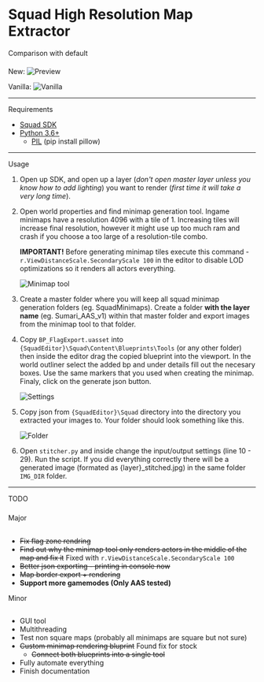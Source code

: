 Squad High Resolution Map Extractor
======


Comparison with default
####

New:
![Preview](Sumari_AAS_v1_stitched.jpg)

Vanilla:
![Vanilla](https://squadmaps.com/full/Sumari_AAS_v1.jpg)

---

Requirements
 * [Squad SDK](https://squad.gamepedia.com/Squad_SDK#Downloading_the_Epic_Games_Launcher)
 * [Python 3.6+](https://www.python.org/)
    * [PIL](https://pypi.org/project/Pillow/) (pip install pillow)


---
Usage
1. Open up SDK, and open up a layer (_don't open master layer unless you know how to add lighting_) you want to render (_first time it will take a very long time_).

2. Open world properties and find minimap generation tool. Ingame minimaps have a resolution 4096 with a tile of 1. Increasing tiles will increase final resolution, however it might use up too much ram and crash if you choose a too large of a resolution-tile combo.

   __IMPORTANT!__ Before generating minimap tiles execute this command - `r.ViewDistanceScale.SecondaryScale 100` in the editor  to disable LOD optimizations so it renders all actors everything.


   ![Minimap tool](https://i.imgur.com/1BvNDQp.png "Minimap tool")

3. Create a master folder where you will keep all squad minimap generation folders (eg. SquadMinimaps). Create a folder __with the layer name__ (eg. Sumari_AAS_v1) within that master folder and export images from the minimap tool to that folder.

4. Copy `BP_FlagExport.uasset` into `{SquadEditor}\Squad\Content\Blueprints\Tools` (or any other folder) then inside the editor drag the copied blueprint into the viewport. In the world outliner select the added bp and under details fill out the necesary boxes. Use the same markers that you used when creating the minimap. Finaly, click on the generate json button.


   ![Settings](https://i.imgur.com/a2uSilC.png)

5. Copy json from `{SquadEditor}\Squad` directory into the directory you extracted your images to. Your folder should look something like this.

   ![Folder](https://i.imgur.com/jLvhANm.png)

6. Open `stitcher.py` and inside change the input/output settings (line 10 - 29). Run the script. If you did everything correctly there will be a generated image (formated as {layer}_stitched.jpg) in the same folder `IMG_DIR` folder.

---

TODO
###

Major
##
* ~~Fix flag zone rendring~~
* ~~Find out why the minimap tool only renders actors in the middle of the map and fix it~~ Fixed with `r.ViewDistanceScale.SecondaryScale 100`
* ~~Better json exporting - printing in console now~~
* ~~Map border export + rendering~~
* __Support more gamemodes (Only AAS tested)__

Minor
##
* GUI tool
* Multithreading
* Test non square maps (probably all minimaps are square but not sure)
* ~~Custom minimap rendering bluprint~~ Found fix for stock
   * ~~Connect both blueprints into a single tool~~
* Fully automate everything
* Finish documentation